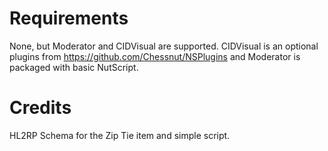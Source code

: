 Requirements
=========

None, but Moderator and CIDVisual are supported. CIDVisual is an optional plugins from https://github.com/Chessnut/NSPlugins and Moderator is packaged with basic NutScript.

Credits
=========

HL2RP Schema for the Zip Tie item and simple script.